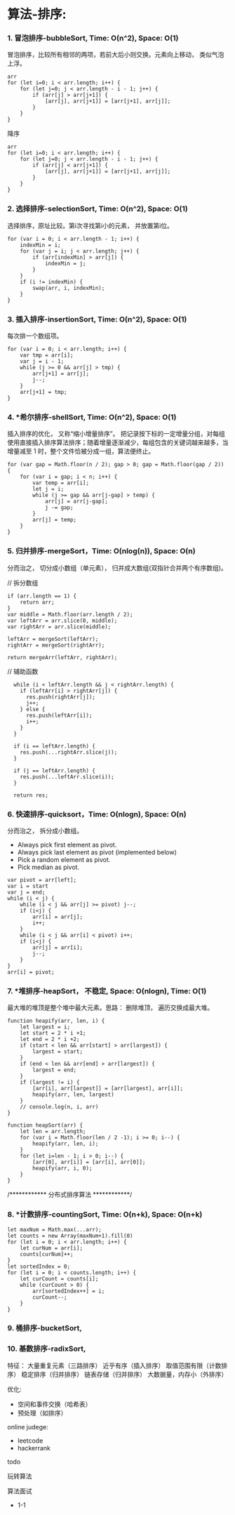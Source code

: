
# 算法-排序:

### 1. 冒泡排序-bubbleSort, Time: O(n^2), Space: O(1)

冒泡排序，比较所有相邻的两项，若前大后小则交换。元素向上移动， 类似气泡上浮。

```
arr
for (let i=0; i < arr.length; i++) {
    for (let j=0; j < arr.length - i - 1; j++) {
        if (arr[j] > arr[j+1]) {
            [arr[j], arr[j+1]] = [arr[j+1], arr[j]];
        }
    }
}
```
降序
```
arr
for (let i=0; i < arr.length; i++) {
    for (let j=0; j < arr.length - i - 1; j++) {
        if (arr[j] < arr[j+1]) {
            [arr[j], arr[j+1]] = [arr[j+1], arr[j]];
        }
    }
}
```

### 2. 选择排序-selectionSort, Time: O(n^2), Space: O(1)

选择排序，原址比较。第i次寻找第i小的元素， 并放置第i位。

```
for (var i = 0; i < arr.length - 1; i++) {
    indexMin = i;
    for (var j = i; j < arr.length; j++) {
        if (arr[indexMin] > arr[j]) {
            indexMin = j;
        }
    }
    if (i != indexMin) {
        swap(arr, i, indexMin);
    }
}
```

### 3. 插入排序-insertionSort, Time: O(n^2), Space: O(1)

每次排一个数组项。

```
for (var i = 0; i < arr.length; i++) {
    var tmp = arr[i];
    var j = i - 1;
    while (j >= 0 && arr[j] > tmp) {
        arr[j+1] = arr[j];
        j--;
    }
    arr[j+1] = tmp;
}
```

### 4. *希尔排序-shellSort, Time: O(n^2), Space: O(1)

插入排序的优化， 又称“缩小增量排序”。
把记录按下标的一定增量分组，对每组使用直接插入排序算法排序；随着增量逐渐减少，每组包含的关键词越来越多，当增量减至 1 时，整个文件恰被分成一组，算法便终止。

```
for (var gap = Math.floor(n / 2); gap > 0; gap = Math.floor(gap / 2)) {
    for (var i = gap; i < n; i++) {
        var temp = arr[i];
        let j = i;
        while (j >= gap && arr[j-gap] > temp) {
            arr[j] = arr[j-gap];
            j -= gap;
        }
        arr[j] = temp;
    }
}
```

### 5. 归并排序-mergeSort，Time: O(nlog(n)), Space: O(n)

分而治之， 切分成小数组（单元素）， 归并成大数组(双指针合并两个有序数组)。


// 拆分数组
```
if (arr.length == 1) {
    return arr;
}
var middle = Math.floor(arr.length / 2);
var leftArr = arr.slice(0, middle);
var rightArr = arr.slice(middle);

leftArr = mergeSort(leftArr);
rightArr = mergeSort(rightArr);

return mergeArr(leftArr, rightArr);
```

// 辅助函数
```
  while (i < leftArr.length && j < rightArr.length) {
    if (leftArr[i] > rightArr[j]) {
      res.push(rightArr[j]);
      j++;
    } else {
      res.push(leftArr[i]);
      i++;
    }
  }

  if (i == leftArr.length) {
    res.push(...rightArr.slice(j));
  }

  if (j == leftArr.length) {
    res.push(...leftArr.slice(i));
  }

  return res;
```


### 6. 快速排序-quicksort，Time: O(nlogn), Space: O(n)

分而治之， 拆分成小数组。

- Always pick first element as pivot.
- Always pick last element as pivot (implemented below)
- Pick a random element as pivot.
- Pick median as pivot.

```
var pivot = arr[left];
var i = start
var j = end;
while (i < j) {
    while (i < j && arr[j] >= pivot) j--;
    if (i<j) {
        arr[i] = arr[j];
        i++;
    }
    while (i < j && arr[i] < pivot) i++;
    if (i<j) {
        arr[j] = arr[i];
        j--;
    }
}
arr[i] = pivot;
```

### 7. *堆排序-heapSort， 不稳定, Space: O(nlogn), Time: O(1)
最大堆的堆顶是整个堆中最大元素。思路： 删除堆顶， 遍历交换成最大堆。

```
function heapify(arr, len, i) {
    let largest = i;
    let start = 2 * i +1;
    let end = 2 * i +2;
    if (start < len && arr[start] > arr[largest]) {
        largest = start;
    }
    if (end < len && arr[end] > arr[largest]) {
        largest = end;
    }
    if (largest != i) {
        [arr[i], arr[largest]] = [arr[largest], arr[i]];
        heapify(arr, len, largest)
    }
    // console.log(n, i, arr)
}

function heapSort(arr) {
    let len = arr.length;
    for (var i = Math.floor(len / 2 -1); i >= 0; i--) {
        heapify(arr, len, i);
    }
    for (let i=len - 1; i > 0; i--) {
        [arr[0], arr[i]] = [arr[i], arr[0]];
        heapify(arr, i, 0);
    }
}
```

/************ 分布式排序算法 ************/

### 8. *计数排序-countingSort, Time: O(n+k), Space: O(n+k)

```
let maxNum = Math.max(...arr);
let counts = new Array(maxNum+1).fill(0)
for (let i = 0; i < arr.length; i++) {
    let curNum = arr[i];
    counts[curNum]++;
}
let sortedIndex = 0;
for (let i = 0; i < counts.length; i++) {
    let curCount = counts[i];
    while (curCount > 0) {
        arr[sortedIndex++] = i;
        curCount--;
    }
}
```

### 9. 桶排序-bucketSort, 

### 10. 基数排序-radixSort, 




特征：
 大量重复元素（三路排序）
 近乎有序（插入排序）
 取值范围有限（计数排序）
 稳定排序（归并排序）
 链表存储（归并排序）
 大数据量，内存小（外排序）

优化:

- 空间和事件交换（哈希表）
- 预处理（如排序）

online judege:

- leetcode
- hackerrank

todo

玩转算法

算法面试
- 1-1